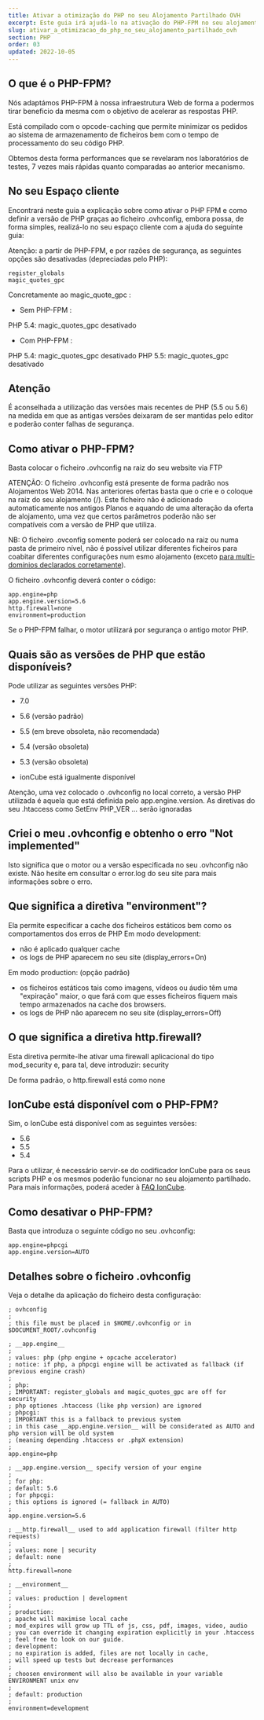 ```yaml
---
title: Ativar a otimização do PHP no seu Alojamento Partilhado OVH
excerpt: Este guia irá ajudá-lo na ativação do PHP-FPM no seu alojamento web partilhado na OVHcloud, com vista a melhorar os tempos de resposta PHP
slug: ativar_a_otimizacao_do_php_no_seu_alojamento_partilhado_ovh
section: PHP
order: 03
updated: 2022-10-05
---
```



## O que é o PHP-FPM?
Nós adaptámos PHP-FPM à nossa infraestrutura Web de forma a podermos tirar beneficio da mesma com o objetivo de acelerar as respostas PHP.

Está compilado com o opcode-caching que permite minimizar os pedidos ao sistema de armazenamento de ficheiros bem com o tempo de processamento do seu código PHP.

Obtemos desta forma performances que se revelaram nos laboratórios de testes, 7 vezes mais rápidas quanto comparadas ao anterior mecanismo.

## No seu Espaço cliente
Encontrará neste guia a explicação sobre como ativar o PHP FPM e como definir a versão de PHP graças ao ficheiro .ovhconfig, embora possa, de forma simples, realizá-lo no seu espaço cliente com a ajuda do seguinte guia: []({legacy}1999)

Atenção: a partir de PHP-FPM, e por razões de segurança, as seguintes opções são desativadas (depreciadas pelo PHP):


```
register_globals
magic_quotes_gpc
```



Concretamente ao magic_quote_gpc :


- Sem PHP-FPM :


PHP 5.4: magic_quotes_gpc desativado


- Com PHP-FPM :


PHP 5.4: magic_quotes_gpc desativado
PHP 5.5: magic_quotes_gpc desativado

## Atenção
É aconselhada a utilização das versões mais recentes de PHP (5.5 ou 5.6) na medida em que as antigas versões deixaram de ser mantidas pelo editor e poderão conter falhas de segurança.


## Como ativar o PHP-FPM?
Basta colocar o ficheiro .ovhconfig na raiz do seu website via FTP

ATENÇÃO: O ficheiro .ovhconfig está presente de forma padrão nos Alojamentos Web 2014. Nas anteriores ofertas basta que o crie e o coloque na raiz do seu alojamento (/).
Este ficheiro não é adicionado automaticamente nos antigos Planos e aquando de uma alteração da oferta de alojamento, uma vez que certos parâmetros poderão não ser compatíveis com a versão de PHP que utiliza.

NB: O ficheiro .ovconfig somente poderá ser colocado na raiz ou numa pasta de primeiro nível, não é possível utilizar diferentes ficheiros para coabitar diferentes configurações num esmo alojamento (exceto [para multi-domínios declarados corretamente](https://www.ovh.com/fr/g1332.mise-en-place-multidomaine)).

O ficheiro .ovhconfig deverá conter o código:


```
app.engine=php
app.engine.version=5.6
http.firewall=none
environment=production
```


Se o PHP-FPM falhar, o motor utilizará por segurança o antigo motor PHP.


## Quais são as versões de PHP que estão disponíveis?
Pode utilizar as seguintes versões PHP:

- 7.0
- 5.6 (versão padrão)
- 5.5 (em breve obsoleta, não recomendada)
- 5.4 (versão obsoleta)
- 5.3 (versão obsoleta)

- ionCube está igualmente disponível

 Atenção, uma vez colocado o .ovhconfig no local correto, a versão PHP utilizada é aquela que está definida pelo app.engine.version. As diretivas do seu .htaccess como SetEnv PHP_VER ... serão ignoradas



## Criei o meu .ovhconfig e obtenho o erro "Not implemented"
Isto significa que o motor ou a versão especificada no seu .ovhconfig não existe.
Não hesite em consultar o error.log do seu site para mais informações sobre o erro.


## Que significa a diretiva "environment"?
Ela permite especificar a cache dos ficheiros estáticos bem como os comportamentos dos erros de PHP
Em modo development:

- não é aplicado qualquer cache
- os logs de PHP aparecem no seu site (display_errors=On)


Em modo production: (opção padrão)

- os ficheiros estáticos tais como imagens, vídeos ou áudio têm uma "expiração" maior, o que fará com que esses ficheiros fiquem mais tempo armazenados na cache dos browsers.
- os logs de PHP não aparecem no seu site (display_errors=Off)




## O que significa a diretiva http.firewall?
Esta diretiva permite-lhe ativar uma firewall aplicacional do tipo mod_security e, para tal, deve introduzir: security

De forma padrão, o http.firewall está como none


## IonCube está disponível com o PHP-FPM?
Sim, o IonCube está disponível com as seguintes versões:

- 5.6
- 5.5
- 5.4


Para o utilizar, é necessário servir-se do codificador IonCube para os seus scripts PHP e os mesmos poderão funcionar no seu alojamento partilhado. Para mais informações, poderá aceder à [FAQ IonCube](http://www.ioncube.com/faq.php).


## Como desativar o PHP-FPM?
Basta que introduza o seguinte código no seu .ovhconfig:


```
app.engine=phpcgi
app.engine.version=AUTO
```




## Detalhes sobre o ficheiro .ovhconfig
Veja o detalhe da aplicação do ficheiro desta configuração:


```
; ovhconfig
;
; this file must be placed in $HOME/.ovhconfig or in $DOCUMENT_ROOT/.ovhconfig

; __app.engine__
;
; values: php (php engine + opcache accelerator)
; notice: if php, a phpcgi engine will be activated as fallback (if previous engine crash)
;
; php:
; IMPORTANT: register_globals and magic_quotes_gpc are off for security
; php optiones .htaccess (like php version) are ignored
; phpcgi:
; IMPORTANT this is a fallback to previous system
; in this case __app.engine.version__ will be considerated as AUTO and php version will be old system
; (meaning depending .htaccess or .phpX extension)
;
app.engine=php

; __app.engine.version__ specify version of your engine
;
; for php:
; default: 5.6
; for phpcgi:
; this options is ignored (= fallback in AUTO)
;
app.engine.version=5.6

; __http.firewall__ used to add application firewall (filter http requests)
;
; values: none | security
; default: none
;
http.firewall=none

; __environment__
;
; values: production | development
;
; production:
; apache will maximise local cache
; mod_expires will grow up TTL of js, css, pdf, images, video, audio
; you can override it changing expiration explicitly in your .htaccess
; feel free to look on our guide.
; development:
; no expiration is added, files are not locally in cache,
; will speed up tests but decrease performances
;
; choosen environment will also be available in your variable ENVIRONMENT unix env
;
; default: production
;
environment=development
```



